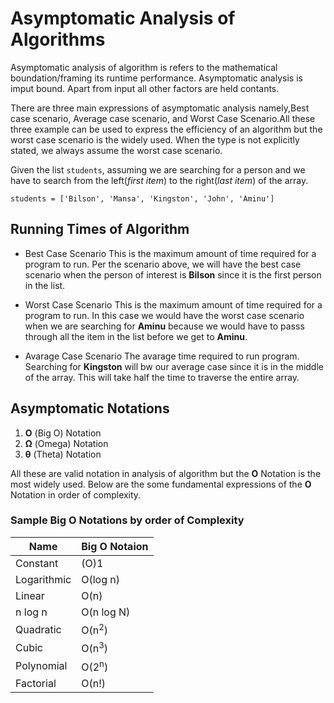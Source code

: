 # Asymptomatic Analysis of Algorithms

Asymptomatic analysis of algorithm is refers to the mathematical boundation/framing its runtime performance. Asymptomatic analysis is imput bound. Apart from input all other factors are held contants.

There are three main expressions of asymptomatic analysis namely,Best case scenario, Average case scenario, and Worst Case Scenario.All these three example can be used to express the efficiency of an algorithm but the worst case scenario is the widely used. When the type is not explicitly stated, we always assume the worst case scenario.

Given the list `students`, assuming we are searching for a person and we have to search from the left(*first item*) to the right(*last item*) of the array.

`students = ['Bilson', 'Mansa', 'Kingston', 'John', 'Aminu']`

## Running Times of Algorithm
  - Best Case Scenario
    This is the maximum amount of time required for a program to run.
    Per the scenario above, we will have the best case scenario when the person of interest is __Bilson__ since it is the first person in the list.

  - Worst Case Scenario
    This is the maximum amount of time required for a program to run.
    In this case we would have the worst case scenario when we are searching for __Aminu__ because we would have to passs through all the item in the list before we get to __Aminu__.

  - Avarage Case Scenario
    The avarage time required to run program.
    Searching for __Kingston__ will bw our average case since it is in the middle of the array. This will take half the time to traverse the entire array.

## Asymptomatic Notations
  1. __Ο__ (Big O) Notation
  2. __Ω__ (Omega) Notation
  3. __θ__ (Theta) Notation

All these are valid notation in analysis of algorithm but the __O__ Notation is the most widely used.
Below are the some fundamental expressions of the __O__ Notation in order of complexity.

### Sample Big __O__ Notations by order of Complexity
| Name        | Big O Notaion     |
| ----------- | ------------      |
| Constant     |   (O)1           |
| Logarithmic  |  O(log n)        |
| Linear       |  O(n)            |
| n log n      | O(n log N)       |
| Quadratic    | O(n<sup>2</sup>) |
| Cubic        | O(n<sup>3</sup>) |
| Polynomial   | O(2<sup>n</sup>) |
| Factorial    | O(n!)            |

